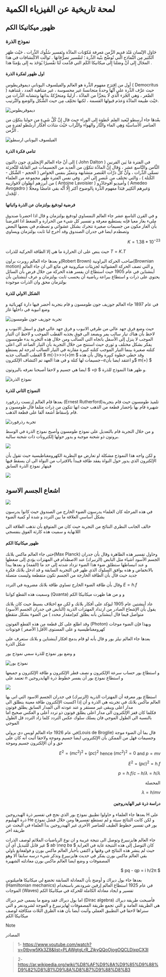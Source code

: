 # لمحة تاريخية عن الفيزياء الكمية
## ظهور ميكانيكا الكم 
### نموذج الذرة

حَاوَل الإنْسان مُنْذ قديم الزَّمن مَعرِفة مُكوّنات المادَّة وتَفسير سُلُوك الذَّرات ، حَيْث ظهَر اَلكَثير مِن النَّماذج الَّتي تُوضِّح بنْية الذَّرة ؛ لتفْسير تصرُّفاتهَا . تَوالَت الاكْتشافات في هذا المجَال إِلى أنْ وصَلنا إِلى ميكانيكا الكَم التي قدَّمت لَنَا تفْسيرًا يُؤخَذ به إِلى يوْمنَا هذا .


#### اول ظهور لفكرة الذرة

أول من اِقترَح مفهوم الذَّرة هو العالم والفيلسوف اليوناني ديموقريطوس ( Democritus ) حيث عرَّف الذَّرة على أنَّها وحدةٌ متجانسةٌ غير محسوسة ، غير متناهية العدد ، مُتناهية الصِّغر ، وَهي الجُزء الَّذي لََا يتجزَّأ من المادَّة ، أزليةٌ ومتحرِّكةٌ بذاتها وتتشابه الذَّرات مِن حَيْث طبيعة المادَّة وَعدَم قبولها القسمة ، لكنها تختَلِف مِن حيث الشَّكل والوَضع والتَّرتيب.


![ديموقريطوس](~/images/image1.jpg)


بعْدهَا جاء أرسطو ليُعيد العِلم خُطوَة إِلى الوراء حيث قال إِنَّ كُلَّ شَيءٍ من حولنا يتكوَّن من العناصر الأساسيَّة وَهِي الماء والنَّار والهواء والتُّراب حَيْث سَادَت أَفكَار أرسْطو لفترةٍ مِن الزَّمن .

![الفيلسوف اليوناني ارسطو](~/images/Aristotle.jpg)

#### تنامي فكرة الذرة 

إِلى أنْ جاء العالم الإِنجليزي جون دالتون ( John Dalton ) في الفترة مَا بَين القرنين الثَّامن والتَّاسع عشر ، وَقال إِنَّ المادَّة تتكوَّن من العديد من الجسيمات غير القابلة للتَّجزئة تسمَّى الذَّرات ، وأنَّ كلَّ ذرَّات العُنصر متشابهة وتتميَّز بنفس الخواص ( الحجم - الشَّكل - الكُتلة ) ، وَالتي تختلف من عُنصرٍ إِلى آخر . وَفي نفس الفترة ظَهر مجموعة من العلماء من أبرزهم أنطوان لافوازييه ( Antoine Lavoisier ) وأميديو أفوجادْرو ( Amedeo Avogadro ) وَغيرِهم اَلكثِير فبَدَأ مفهوم الذَّرة بِالوضوح أكثر إِلَّا أَنَّه بقي غامضًا ومحلًّا للِجَدل .


#### فرضية لودفيغ بولتزمان عن الذرة واثباتها  

و في القرن التاسع عشر جاء العالم النمساوي لودفيغ بولتزمان  و قال اذا احضرنا صندوق مليء بغاز معيا فإنه يستطيع معرفة و تفسير كل شيء من الحرارة و الضغط اذا افترضنا بأن الغاز مكون من جسيمات صغيرة تتحرك بشكل عشوائي و تصطدم في بعضها البعض وتصطدم ايضا  في جدران الصندوق وقد أخرج لنا ثابت بولتزمان ويساوي  

<div align="right">

$K=1.38*{10^{-23}}$
</div>

حيث ينص على ان الحرارة ما هي إلا الطاقة الحركية للذرات $T=K.T$


و بعدها جاء العالم روبرت براون(Robert Brown) صاحب الحركة البراونية(Brownian motion) و التي تصف الحركة العشوائية لجزيئات ميكرونية في مائع الى ان جاء العالم أينشتاين في عام $1905$ حيث استطاع ان يفسر هذه الحركة من خلال فرض بأن السائل يحتوي على ذرات و استطاع ببراعة رياضية أن يحسب ثابت بولتزمان و عرف أينشتاين بأن بولتزمان محق وان الذرات موجودة 


#### الشكل الاولي للذرة  

 في عام $1897$ جاء العالم جوزيف جون طومسون و قام بتجربة أحضر فيها دارة كهربائية و وضع انبوبة في داخلها غاز

![تجربة جوزيف جون طومسون](~/images/anodcathode.jpg)

حيث وضع فرق جهد عالي من طرفي الانبوب و فرق جهد عالي فوق و اسفل الانبوب و لاحظ بأن هناك تيار سالب يمر ويصعد الى فوق يجذبه القطب الموجب و لاحظ ان التيار الموجب لا ينزل إلى الأسفل باتجاه التي السالب ومن خلال هذه التجربة بدء طومسون يفكر بشكل مختلف و ثوري حيث استنتج من خلال التجربة بأن التيار الصاعد الى اعلى كتلته صغيرة بينما التيار الموجب كتلته كبيرة مقارنة في التيار السالب لدرجة لم يستطع القطب السالب جذبه   $ m(-)>>>(+)m $
وقد خطى خطوة كبيرة وقال بأن هذه جسيمات لها كتلة و في هذا العهد تم اكتشاف الإلكترون$-e$و اعتقد ايضا بأن$ m(+) $

ايضا هي جسيم و لاحقا أصبحنا نعرفه بالبروتون $ +p $ و ظهر هذا النموذج للذرة.

![نموذج الذرة](~/images/atom1.png)



#### النموذج الثاني للذرة 
بعدها قام العالم إرنست رذرفورد (Ernest Rutherford)تلميذ طومسون حيث قام بتجربة شهيرة قام بها بإحضار قطعة من الذهب حيث انها تتكون من ذرات مثلما قال طومسون و قام بإسقاط أشعة ألفا على قطعة الذهب.

![تجربة رذرفورد](~/images/RutherfordExperiment.png)

و من خلال التجربة قام بالتعديل على نموذج طومسون وأصبح نموذج الذرة في الوسط بروتون ذو شحنة موجبة و يدور حولها إلكترونات ذات شحنة سالبة.

![](~/images/Rutherford_atomic.png)

 و لكن واجه هذا النموذج مشكلة او تعارض مع النظرية الكهرومغناطيسية حيث تقول بأن الإلكترون الذي يدور حول النواة يفقد طاقة فيبدأ بالاقتراب من النواة الى ان يسقط فيها فينهار نموذج الذرة السابق 

![](~/images/A_problem_or_conflict_with_the_electromagnetic_theory.png)



## اشعاع الجسم الاسود 
![](~/images/Black-body-radiation.png)


في هذه المرحلة كان العلماء يدرسون الضوء الخارج من الصندوق حيث كانوا يدرسون بشكل أساسي العلاقة ما بين التردد و شدة أو كمية الضوء  

 خالف الجانب النظري النتائج من التجربة حيث كان من المتوقع بأن تذهب العلاقة الى اللانهاية 
 و سميت هذه كارثة الفوق بنفسجي 



#### ظهور ميكانيكا الكم

حتى جاء العالم ماكس بلانك(Max Planck) وحاول تفسير هذه الظاهرة وقال بأن جدران الجسم الأسود أشياء مثل النابض (الزنبرك) عند الاصطدام في المهتزات يؤدي إلى ضغطها و عند انبساطها ستطلق ضوء هذا الضوء تزداد شدته إلى حد ما (القمة) و بعدها يبدأ بالانخفاض و هذه يوافق السلوك الذي ظهر في التجربة السابقة و قد ادخل بلانك فكرة جديد حيث قال بأن الطاقة الخارجة من الجسم تكون متقطعة 
 وليست متصلة

وقال بأن طاقة الضوء الخارج تساوي طاقة بلانك مضروبة في التردد $E=h.f$  

وسميت هذه القطع كوانتا (Quanta)  و و من هنا ظهرت ميكانيكا الكم 


عاد أينشتين عام $1905$ ليؤكد على أفكار بلانك و لكن مع اختلاف بسيط حيث كان بلانك يقول بأن الإشعاع الصادر من ارتداد المهتزات الذرية (النابض في جدران الجسم الأسود) متواصل فيما قال أينشتاين بأنه يطلق كم(مقدار محدد ) من الضوء بشكل متقطع
 
  وقد اطلع على كل قطعة من هذه القطع الفوتون (Photon) 
وبهذا فإن الضوء موجات كهرومغناطيسية و على المستوى  الأقل( الأصغر ) فوتونات


بعدها جاء العالم نيلز بور و قال بأنه لو قام بدمج افكار آينشتاين و بلانك ستعرف على شكل الذرة  
 
و وضع بور نموذج للذرة سمي نموذج بور 


![نموذج بور](~/images/atom.png)

و استطاع بور حساب سرعة الإلكترون و نصف قطر الإلكترون و طاقة الإلكترون و جميعها تعتمد على $n$ و استطاع نموذج بور أن يفسر خطوط ذرة الهايدروجين 

![](~/images/Bohr%E2%80%99sModelWork.png)

استطاع بور معرفة أن المهتزات الذرية (الزنبرك) في جدران الجسم الاسود التي اتى بها العالم ماكس بلانك في تجربته هي الذرة و أن إذا اكسبت الإلكترون طاقة معينة ينطلق الى مدار اعلى ويبقى غير مستقر و عند عودته الى المدار السابق يطلق فوتون  
فكلما كان قفز الإلكترون الى مدار اعلى يطلق فوتون ذو تردد أعلى و العكس صحيح اما بالنسبة الى الطول الموجي فان يسلك سلوك عكس التردد كلما زاد التردد قل الطول الموجي  


 في عام $1926$ جاء العالم لويس دي برولي(Louis de Broglie) قال بما أن الضوء موجة وجسيمات فهل من الممكن بأن الإلكتروني ايضا جسيم وموجة 
ولاحقا أثبت أنه  كان على حق و أن الإلكترون جسيم وموجة 
 <div align="right">

$E^2 = (mc^2)^2+(pc)^2$ hence $(mc^2)^2 =0$ and $p=mv$

$E^2 = (pc)^2=h.f$

$p=h.f/c - h/\lambda =h/\lambda$

المحصلة

$\lambda = h/mv$


#### دراسة ذرة غير الهايدروجين 
</div>
بعدها جاء  العلماء و حاولوا تطبيق نموذج بور الذي نجح في تفسير ذرة الهيدروجين H على ذرة الهيليوم  He 
و لكن كانت النتائج سيئة و لم تستطع تفسيرها 
ومن خلال فشل نموذج بور في تفسير خطوط الطيف للعناصر الأخرى غير الهيدروجين بدأ العلماء في البحث عن طريقة اخر 

جاء العالم هايزنبيرغ وتوصل الى نتيجة غريبة و ان نوع الرياضيات الملائم لوصف الذرات غير قابل للتبديل 
أي أن $ a*b \neq b*a $
 كان التوصل إلى هذه النتيجة غاية في الغرابة حيث لم ينشر هذه النتائج في وقتها و اكتفى بأخبار العالم ماكس بورن و فولفغانغ باولي  
بقي العالم ماكس بورن يفكر في حديث هايزنبيرغ وتذكر شيء درسه سابقا  ألا وهو المصفوفات و وضع ايضا العالم ماكس بورن معادلته الشهيرة   
 <div align="right">

$ pq - qp = i h/2π $

</div>
<!-- المعادلة لازم نتاكد منها -- اشقر  -->

بعدها جاء بول ديراك و أوضح بأن المعادلة السابقة تخضع لي ميكانيكا هاميلتوني (Hamiltonian mechanics) 
 في عام $1925$ استطاع العالم إرفين شرودنغر باستخدام الموجات (Waves) تفسير و ايجاد معادلة الكاملة للحركة في ميكانيكا الكم 
 
اما بول ديراك فقد وضع ما يسمى جبر ديراك (Dirac algebra) فأصبحت طريقة ديراك هي الطريقة العامة و التي تجمع طريقة المصفوفات لهايزنبيرغ و الموجة لشرودنغر و التي سنراها لاحقا في التطبيق العملي
وأثبت أيضا بأن هذه الطرق الثلاث متكافئة لوصف ميكانيكا الكم     



<!-- المصادر  -->

<!-- https://ar.wikipedia.org/wiki/%D8%AF%D9%8A%D9%85%D9%88%D9%82%D8%B1%D9%8A%D8%B7%D9%88%D8%B3 -->

<!-- https://www.youtube.com/watch?v=0tbyw5Kk3Z8&list=PLAWgtgLrR_ZjkyQQoOjogOQCLDixpCX3I -->


> [!NOTE]
المصادر 
> 1- https://www.youtube.com/watch?v=0tbyw5Kk3Z8&list=PLAWgtgLrR_ZjkyQQoOjogOQCLDixpCX3I 

> 2- https://ar.wikipedia.org/wiki/%D8%AF%D9%8A%D9%85%D9%88%D9%82%D8%B1%D9%8A%D8%B7%D9%88%D8%B3

